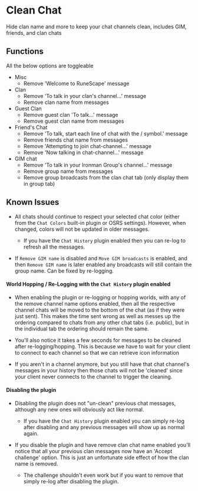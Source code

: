# Clean Chat

Hide clan name and more to keep your chat channels clean, includes GIM, friends, and clan chats

## Functions

All the below options are toggleable

- Misc
  - Remove 'Welcome to RuneScape' message
- Clan
  - Remove 'To talk in your clan's channel...' message
  - Remove clan name from messages
- Guest Clan
  - Remove guest clan 'To talk...' message
  - Remove guest clan name from messages
- Friend's Chat
  - Remove 'To talk, start each line of chat with the / symbol.' message
  - Remove friends chat name from messages
  - Remove 'Attempting to join chat-channel...' message
  - Remove 'Now talking in chat-channel...' message
- GIM chat
  - Remove 'To talk in your Ironman Group's channel...' message
  - Remove group name from messages
  - Remove group broadcasts from the clan chat tab (only display them in group tab)

## Known Issues

- All chats should continue to respect your selected chat color (either from the `Chat Colors` built-in plugin or OSRS settings).
However, when changed, colors will not be updated in older messages.
  - If you have the `Chat History` plugin enabled then you can re-log to refresh all the messages.

- If `Remove GIM name` is disabled and `Move GIM broadcasts` is enabled, and then `Remove GIM name` is later enabled any broadcasts will still contain the group name.
  Can be fixed by re-logging.

#### World Hopping / Re-Logging with the `Chat History` plugin enabled

- When enabling the plugin or re-logging or hopping worlds, with any of the remove channel name options enabled, then all the respective channel chats will be moved to the bottom of the chat (as if they were just sent).
  This makes the time sent wrong as well as messes up the ordering compared to chats from any other chat tabs (i.e. public), but in the individual tab the ordering should remain the same.

- You'll also notice it takes a few seconds for messages to be cleaned after re-logging/hopping.
  This is because we have to wait for your client to connect to each channel so that we can retrieve icon information

- If you aren't in a channel anymore, but you still have that chat channel's messages in your history then those chats will not be 'cleaned' since your client never connects to the channel to trigger the cleaning.

#### Disabling the plugin

- Disabling the plugin does not "un-clean" previous chat messages, although any new ones will obviously act like normal.
  - If you have the `Chat History` plugin enabled you can simply re-log after disabling and any previous messages will show up as normal again.

- If you disable the plugin and have remove clan chat name enabled you'll notice that all your previous clan messages now have an 'Accept challenge' option.
  This is just an unfortunate side effect of how the clan name is removed.
  - The challenge shouldn't even work but if you want to remove that simply re-log after disabling the plugin.
